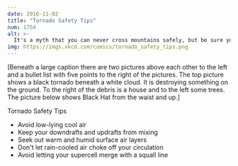 ```yaml
---
date: 2016-11-02
title: "Tornado Safety Tips"
num: 1754
alt: >-
  It's a myth that you can never cross mountains safely, but be sure you understand how the climatic situation there will affect your parent thunderstorm.
img: https://imgs.xkcd.com/comics/tornado_safety_tips.png
---
```

[Beneath a large caption there are two pictures above each other to the left and a bullet list with five points to the right of the pictures. The top picture shows a black tornado beneath a white cloud. It is destroying something on the ground. To the right of the debris is a house and to the left some trees. The picture below shows Black Hat from the waist and up.]

Tornado Safety Tips
 * Avoid low-lying cool air
 * Keep your downdrafts and updrafts from mixing
 * Seek out warm and humid surface air layers
 * Don't let rain-cooled air choke off your circulation
 * Avoid letting your supercell merge with a squall line